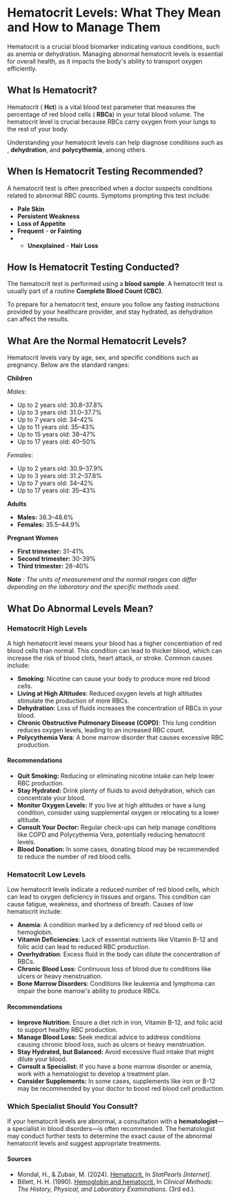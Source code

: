 # Hematocrit Levels: What They Mean and How to Manage Them

Hematocrit is a crucial blood biomarker indicating various conditions, such as anemia or dehydration. Managing abnormal hematocrit levels is essential for overall health, as it impacts the body's ability to transport oxygen efficiently.

## What Is Hematocrit?

Hematocrit ( **Hct**) is a vital blood test parameter that measures the percentage of red blood cells ( **RBCs**) in your total blood volume. The hematocrit level is crucial because RBCs carry oxygen from your lungs to the rest of your body.

Understanding your hematocrit levels can help diagnose conditions such as , **dehydration**, and **polycythemia**, among others.

## When Is Hematocrit Testing Recommended?

A hematocrit test is often prescribed when a doctor suspects conditions related to abnormal RBC counts. Symptoms prompting this test include:

- **Pale Skin**
- **Persistent Weakness**
- **Loss of Appetite**
- **Frequent** -  **or Fainting**
- - **Unexplained** - **Hair Loss**

## How Is Hematocrit Testing Conducted?

The hematocrit test is performed using a **blood sample**. A hematocrit test is usually part of a routine **Complete Blood Count (CBC)**.

To prepare for a hematocrit test, ensure you follow any fasting instructions provided by your healthcare provider, and stay hydrated, as dehydration can affect the results.

## What Are the Normal Hematocrit Levels?

Hematocrit levels vary by age, sex, and specific conditions such as pregnancy. Below are the standard ranges:

**Children**

_Males_:

- Up to 2 years old: 30.8–37.8%
- Up to 3 years old: 31.0–37.7%
- Up to 7 years old: 34–42%
- Up to 11 years old: 35–43%
- Up to 15 years old: 38–47%
- Up to 17 years old: 40–50%

_Females_:

- Up to 2 years old: 30.9–37.9%
- Up to 3 years old: 31.2–37.8%
- Up to 7 years old: 34–42%
- Up to 17 years old: 35–43%

**Adults**

- **Males:** 38.3–48.6%
- **Females:** 35.5–44.9%

**Pregnant Women**

- **First trimester:** 31-41%
- **Second trimester:** 30-39%
- **Third trimester:** 28-40%

**Note** _: The units of measurement and the normal ranges can differ depending on the laboratory and the specific methods used._

## What Do Abnormal Levels Mean?

### Hematocrit High Levels

A high hematocrit level means your blood has a higher concentration of red blood cells than normal. This condition can lead to thicker blood, which can increase the risk of blood clots, heart attack, or stroke. Common causes include:

- **Smoking**: Nicotine can cause your body to produce more red blood cells.
- **Living at High Altitudes**: Reduced oxygen levels at high altitudes stimulate the production of more RBCs.
- **Dehydration**: Loss of fluids increases the concentration of RBCs in your blood.
- **Chronic Obstructive Pulmonary Disease (COPD)**: This lung condition reduces oxygen levels, leading to an increased RBC count.
- **Polycythemia Vera**: A bone marrow disorder that causes excessive RBC production.

#### Recommendations

- **Quit Smoking:** Reducing or eliminating nicotine intake can help lower RBC production.
- **Stay Hydrated:** Drink plenty of fluids to avoid dehydration, which can concentrate your blood.
- **Monitor Oxygen Levels:** If you live at high altitudes or have a lung condition, consider using supplemental oxygen or relocating to a lower altitude.
- **Consult Your Doctor:** Regular check-ups can help manage conditions like COPD and Polycythemia Vera, potentially reducing hematocrit levels.
- **Blood Donation:** In some cases, donating blood may be recommended to reduce the number of red blood cells.

### Hematocrit Low Levels

Low hematocrit levels indicate a reduced number of red blood cells, which can lead to oxygen deficiency in tissues and organs. This condition can cause fatigue, weakness, and shortness of breath. Causes of low hematocrit include:

- **Anemia**: A condition marked by a deficiency of red blood cells or hemoglobin.
- **Vitamin Deficiencies**: Lack of essential nutrients like Vitamin B-12 and folic acid can lead to reduced RBC production.
- **Overhydration**: Excess fluid in the body can dilute the concentration of RBCs.
- **Chronic Blood Loss**: Continuous loss of blood due to conditions like ulcers or heavy menstruation.
- **Bone Marrow Disorders**: Conditions like leukemia and lymphoma can impair the bone marrow's ability to produce RBCs.

#### Recommendations

- **Improve Nutrition:** Ensure a diet rich in iron, Vitamin B-12, and folic acid to support healthy RBC production.
- **Manage Blood Loss:** Seek medical advice to address conditions causing chronic blood loss, such as ulcers or heavy menstruation.
- **Stay Hydrated, but Balanced:** Avoid excessive fluid intake that might dilute your blood.
- **Consult a Specialist:** If you have a bone marrow disorder or anemia, work with a hematologist to develop a treatment plan.
- **Consider Supplements:** In some cases, supplements like iron or B-12 may be recommended by your doctor to boost red blood cell production.

### Which Specialist Should You Consult?

If your hematocrit levels are abnormal, a consultation with a **hematologist**—a specialist in blood disorders—is often recommended. The hematologist may conduct further tests to determine the exact cause of the abnormal hematocrit levels and suggest appropriate treatments.

#### Sources

- Mondal, H., & Zubair, M. (2024). [Hematocrit.](https://www.ncbi.nlm.nih.gov/books/NBK542276/) In _StatPearls \[Internet\]._
- Billett, H. H. (1990). [Hemoglobin and hematocrit.](https://www.ncbi.nlm.nih.gov/books/NBK259/) In _Clinical Methods: The History, Physical, and Laboratory Examinations._ (3rd ed.).